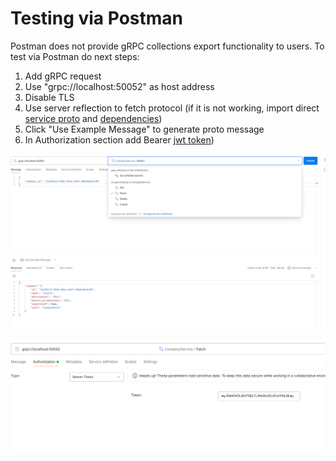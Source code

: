 # Testing via Postman

Postman does not provide gRPC collections export functionality to users. To test via Postman do next steps:

1. Add gRPC request
1. Use "grpc://localhost:50052" as host address
1. Disable TLS
1. Use server reflection to fetch protocol (if it is not working, import direct [service proto](../company/api/company/v1/company.proto) and [dependencies](../company/vendor-proto/validate/validate.proto))
1. Click "Use Example Message" to generate proto message
1. In Authorization section add Bearer [jwt token](jwt))

![Alt text](postmanRequest.png)

![Alt text](auth.png)
